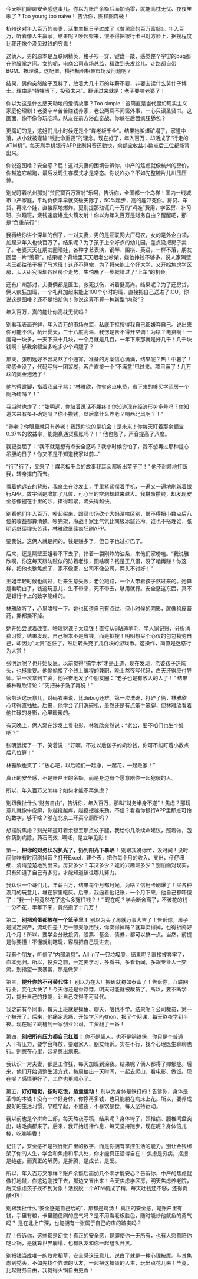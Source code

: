 今天咱们聊聊安全感这事儿。你以为账户余额后面加俩零，就能高枕无忧、夜夜笙歌了？Too young too naive！ 告诉你，图样图森破！

杭州这对年入百万的夫妻，活生生把日子过成了《贫民窟的百万富翁》。年入百万，听着像人生赢家，结果呢？吵起架来，恨不得把银行卡甩对方脸上，抠搜程度比我还像个没见过钱的穷鬼！

这俩人，男的原本是互联网精英，格子衫一穿，键盘一敲，感觉整个宇宙的bug都在他股掌之间。女的呢，电商公司市场总监，精致到头发丝儿，走路都自带BGM。按理说，这配置，横扫杭州相亲市场没问题吧？

结果，男的突然脑子瓦特了，放着大几十万的年薪不要，非要去读什么劳什子博士。理由是“牺牲当下，投资未来”。翻译过来就是：老子要啃老婆了！

你以为这是什么感天动地的爱情故事？Too simple！这简直是当代魔幻现实主义家庭伦理剧！老婆辛辛苦苦赚钱养家，老公两耳不闻窗外事，一心只读圣贤书。这画面，像不像你玩吃鸡，队友在前方浴血奋战，你躲在后面疯狂舔包？

更魔幻的是，这姐们儿小时候还是个“煤老板千金”。结果她爹煤矿塌了，家道中落，从小就被灌输“钱比命重要”的理念。现在好了，年入百万，却活成了“行走的ATM机”，每天刷手机银行APP比刷抖音还勤快，余额宝收益小数点后三位都能背出来。

你说这图啥？安全感？屁！这对夫妻的困境告诉你，中产的焦虑就像杭州的房价，你越追它越跑，最后发现生存模式才是常态。你说咋办？不如先整碗片儿川压压惊。


别光盯着杭州那对“贫民窟百万富翁”乐呵，告诉你，全国都一个鸟样！国内一线城市中产家庭，平均负债率早就突破天际了，50%起步，高的能吓死你。房贷、车贷，再来个娃，直接原地爆炸。更别提那动辄几十万的“鸡娃”费用，学区房、补习班、兴趣班，烧钱速度堪比火箭发射！你以为年入百万是财务自由？醒醒吧，那是“负重前行”！

我再给你讲个深圳的例子，一对夫妻，男的是互联网大厂码农，女的是外企白领，加起来年入也快百万了。结果呢？为了孩子上个好点的幼儿园，差点没把房子卖了。老婆天天在朋友圈晒娃，各种才艺表演，钢琴、围棋、英语，一样不落，朋友圈里一片“羡慕”。结果呢？背地里天天跟老公吵架，嫌他挣钱不够多，说人家隔壁老王都给孩子报了马术班！这还不算完，为了将来能上个好大学，又开始焦虑学区房，天天研究深圳各区房价走势，生怕晚了一步就错过了“上车”的机会。

还有广州那对，夫妻俩都是医生，救死扶伤，听着挺高尚。结果呢？为了还房贷，俩人疯狂加班，一个礼拜加起来能上100个小时的班，直接把自己送进了ICU。你说这是图啥？还不是怕断供！你说这算不算一种新型“内卷”？

年入百万，真的能让你高枕无忧吗？


别看我表面光鲜，年入百万的市场总监，私底下抠搜得我自己都嫌弃自己。说出来你可能不信，杭州夏天，三十八度高温，我愣是舍不得开空调！为啥？电费啊！一度电一块多，一天下来十几块，一个月就是几百，一年下来那就是好几千！几千块钱啊！够我余额宝多吃多少个鸡腿了？

那天，张明远好不容易熬了个通宵，准备的方案信心满满，结果呢？热！中暑了！灵感全没了，代码写得一团浆糊，客户直接一个“不满意”甩过来。项目黄了！几万块的奖金泡汤了！

他气得跳脚，指着我鼻子骂：“林雅欣，你省这点电费，省下来的够买学区房一个厕所砖吗？！”

我当时也炸了：“张明远，你站着说话不腰疼！你知道现在经济形势多差吗？你知道未来有多不确定吗？你不攒钱，以后拿什么养老？喝西北风啊？！”

“养老？你眼里就只有养老！我跟你说的是机会！是未来！你每天盯着那余额宝0.37%的收益率，能跑赢通货膨胀吗？！” 他也急了，声音提高了八度。

我更委屈了：“我不就是想有点安全感吗？我小时候穷怕了，我不想再过那种提心吊胆的日子！你又不是不知道我家以前…”

“行了行了，又来了！煤老板千金的故事我耳朵都听出茧子了！” 他不耐烦地打断我，转身摔门而去。

看着他远去的背影，我瘫坐在沙发上，手里紧紧攥着手机，一遍又一遍地刷新着银行APP。数字倒是增加了几位，可心里的空洞却越来越大。我拼命攒钱，却发现安全感像握在手里的沙，攥得越紧，流失得越快。


别看他们年入百万，吵起架来，跟菜市场砍价大妈没啥区别，恨不得把小数点后八位的收益都算清楚。吵完架，冷战！家里气氛比南极冰窟还冷。谁也不搭理谁，张明远继续埋头苦读，林雅欣继续疯狂刷APP。

要我说，这俩人就是闲的。钱是赚多了，但日子也过拧巴了。

后来，还是隔壁王姐看不下去了，拎着一袋刚炸的油条，来他们家唠嗑。“我说雅欣啊，你这每天跟防贼似的防着老张，图啥啊？钱是王八蛋，没了咱再赚！你这样，把他也整焦虑了，家不像家，公司不像公司，两头不讨好！”

王姐年轻时候也阔过，后来生意失败，老公跑路，一个人带着孩子熬过来的。她算是看明白了，钱这玩意儿，生不带来，死不带去，够用就行。安全感这东西，真不是银行卡上的数字能给的。

林雅欣听了，心里咯噔一下。她也知道自己有点过，但小时候的阴影，就像狗皮膏药，撕都撕不掉。

她开始尝试着改变。啥理财课？太烧钱！直接从B站薅羊毛，学人家记账，分析消费习惯。结果发现，自己根本不是省钱，而是抠搜！明明想买个心仪的包包犒劳自己，却因为“太贵”忍住了，然后转头充了几百块的游戏币。这操作，简直是迷惑行为大赏！

张明远呢？也开始反思。以前觉得“搞学术”才是正道，现在发现，老婆孩子热炕头，也挺重要。他偷偷接了个线上编程的兼职，晚上熬夜写代码，白天还得应付导师。第一次拿到工资，他兴奋地发了个朋友圈：“老子也是有收入的人了！” 结果被林雅欣评论：“先把袜子洗了再说！”

家务活这玩意儿，对码农来说，比debug还难。第一次洗碗，打碎了俩，林雅欣心疼得直抽抽。后来，他学会了用洗碗机，虽然还是有点笨手笨脚，但林雅欣看着他忙碌的身影，心里暖暖的。

有天晚上，俩人窝在沙发上看电影，林雅欣突然说：“老公，要不咱们也生个娃吧？”

张明远愣了一下，笑着说：“好啊，不过以后孩子的奶粉钱，你可不能盯着小数点后八位算！”

林雅欣也笑了：“放心吧，以后咱们一起挣，一起花，一起败家！”

真正的安全感，不是账户里的余额，而是身边有个愿意陪你一起犯傻的人。


所以，年入百万又怎样？如何才能不再焦虑？

别跟我扯什么“财务自由”，告诉你，年入百万，那叫“财务半身不遂”！焦虑？那玩意儿就像牛皮癣，你越挠越痒，越抠搜越来劲。不信？看看你银行APP里那点可怜的数字，够干啥？够在北京二环买个厕所吗？

想摆脱焦虑？别光知道盯着余额宝那点蚊子腿，我给你几条续命建议，照着做，包你药到病除，药石罔效…啊呸，是立竿见影！

第一，**把你的财务状况扒光了，扔到阳光下暴晒！** 别跟我说你忙，没时间！没时间你咋有时间刷抖音？打开Excel，建个表，把你每个月的收入、支出，仔仔细细、清清楚楚地列出来。房贷多少？车贷多少？娃的兴趣班多少？别怕面对现实，只有知道了自己有多穷，才能知道该往哪儿努力。

我认识一个哥们儿，年薪百万，结果每个月都月光。为啥？信用卡刷爆了！买各种没用的玩意儿，堆在家里吃灰。后来，我逼着他记账，一个月下来，他自己都吓傻了：“我一个月竟然花了这么多冤枉钱？！” 现在呢？学会断舍离了，不该花的钱一分不花，半年下来，竟然攒了十几万！

第二，**别把鸡蛋都放在一个篮子里！** 别以为买了房就万事大吉了！告诉你，房子是固定资产，流动性差！万一哪天急用钱，你卖得掉吗？就算卖得掉，也得折腾好几个月！所以，要学会分散投资，股票、基金、债券，都可以搞一点。当然，前提是你要懂！不懂就别瞎玩，容易把自己玩进去。

我有个朋友，听信了“内部消息”，All in了一只垃圾股，结果呢？直接被套牢了，血本无归。所以，投资之前，一定要学习，多看书，多看新闻，多跟专业人士交流。别指望一夜暴富，那是做梦！

第三，**提升你的不可替代性！** 别以为在大厂搬砖就稳如泰山了！告诉你，互联网行业，变化太快了！今天你还是香饽饽，明天可能就被裁员了。所以，要不断学习，提升自己的技能，让自己变得不可替代。

我之前有个同事，每天上班就是摸鱼、聊天，啥也不学。结果呢？公司裁员，第一个被开了。后来，他痛定思痛，开始学习Python，报了个网课，每天熬夜学到半夜。现在呢？跳槽到一家创业公司，工资翻了一番！

第四，**别把所有压力都自己扛着！** 你不是超人，也不是钢铁侠，你只是个普通人！有压力，要学会释放，要跟家人、朋友倾诉。实在不行，找个心理医生聊聊也行。别憋在心里，容易憋出病来。

我认识一对夫妻，都是工作狂，每天加班到深夜。结果呢？俩人都得了抑郁症。后来，他们开始调整生活方式，每周抽出一天时间，一起去爬山、看电影、做饭。现在呢？感情更好了，工作也更顺心了。

第五，**好好睡觉，按时吃饭，适量运动！** 别以为身体是铁打的！告诉你，身体是革命的本钱！没有一个好身体，你挣再多钱，也只能躺在病床上花。所以，要养成良好的生活习惯，早睡早起，不熬夜，不暴饮暴食，每天坚持运动。

我以前也是个拼命三郎，每天熬夜写稿，结果呢？身体垮了，颈椎病、腰椎间盘突出，啥毛病都来了。后来，我开始规律作息，每天坚持跑步，现在呢？身体倍儿棒，吃嘛嘛香！

记住了，安全感不是银行账户里的数字，而是你拥有掌控生活的能力。别让金钱绑架了你的人生，学会和焦虑和平共处，你才能真正活得自在！ 焦虑是穷病，抠搜是绝症，而真正的解药，是折腾，是成长，是爱。


所以，年入百万又怎样？账户余额后面加几个零才能安心？告诉你，中产的焦虑就像打地鼠，你这边刚按下去，那边又冒出来！今天焦虑学区房，明天焦虑养老院，后天焦虑孩子找不到对象！活脱脱一个ATM机成了精，每天吐钱还不够，还得贡献KPI！

别跟我扯什么“安全感是自己给的”，那都是鸡汤！ 真正的安全感，是账户里有钱，手里有粮，卡里随便刷的底气吗？是不用看老板脸色，随时能炒他鱿鱼的勇气吗？ 是在北上广深，也能拥有一张属于自己的床的踏实吗？

屁！告诉你，这些都是幻觉！真正的安全感，是即使你一无所有，也有人愿意陪你吃火锅，是就算世界崩塌，也有队友和你一起组队开黑。

别把钱当成唯一的救命稻草，安全感这玩意儿，说白了就是一种心理按摩。与其焦虑到秃头，不如先找个靠谱的队友，一起把这操蛋的人生，玩出点花儿来！毕竟，比起财务自由，我觉得火锅自由更香！
